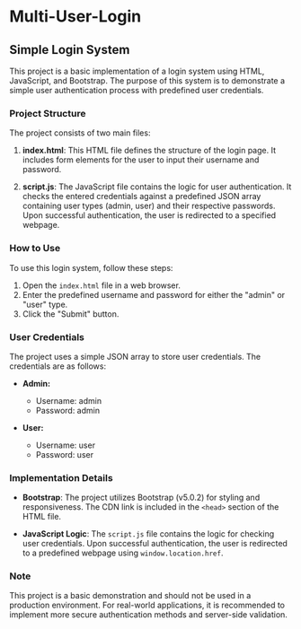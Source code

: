 # Multi-User-Login

## Simple Login System

This project is a basic implementation of a login system using HTML, JavaScript, and Bootstrap. The purpose of this system is to demonstrate a simple user authentication process with predefined user credentials.

### Project Structure

The project consists of two main files:

1. **index.html**: This HTML file defines the structure of the login page. It includes form elements for the user to input their username and password.

2. **script.js**: The JavaScript file contains the logic for user authentication. It checks the entered credentials against a predefined JSON array containing user types (admin, user) and their respective passwords. Upon successful authentication, the user is redirected to a specified webpage.

### How to Use

To use this login system, follow these steps:

1. Open the `index.html` file in a web browser.
2. Enter the predefined username and password for either the "admin" or "user" type.
3. Click the "Submit" button.

### User Credentials

The project uses a simple JSON array to store user credentials. The credentials are as follows:

- **Admin:**
  - Username: admin
  - Password: admin

- **User:**
  - Username: user
  - Password: user

### Implementation Details

- **Bootstrap**: The project utilizes Bootstrap (v5.0.2) for styling and responsiveness. The CDN link is included in the `<head>` section of the HTML file.

- **JavaScript Logic**: The `script.js` file contains the logic for checking user credentials. Upon successful authentication, the user is redirected to a predefined webpage using `window.location.href`.

### Note

This project is a basic demonstration and should not be used in a production environment. For real-world applications, it is recommended to implement more secure authentication methods and server-side validation.

